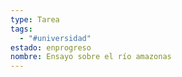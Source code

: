 ```yaml
---
type: Tarea
tags:
  - "#universidad"
estado: enprogreso
nombre: Ensayo sobre el río amazonas
---
```


